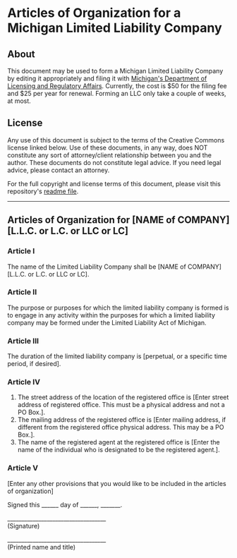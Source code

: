 # Articles of Organization for a Michigan Limited Liability Company
## About
This document may be used to form a Michigan Limited Liability Company by editing it appropriately and filing
it with [Michigan's Department of Licensing and Regulatory Affairs](http://michigan.gov/lara). Currently, the cost is
$50 for the filing fee and $25 per year for renewal. Forming an LLC only take a couple of weeks, at most.
## License
Any use of this document is subject to the terms of the Creative Commons license linked below. Use of these documents,
in any way, does NOT constitute any sort of attorney/client relationship between you and the author. These documents
do not constitute legal advice. If you need legal advice, please contact an attorney.

For the full copyright and license terms of this document, please visit this repository's [readme file](https://github.com/steinportlawplc/LimitedLiabilityCompanies/blob/master/README.md).

---
## Articles of Organization for [NAME of COMPANY] [L.L.C. or L.C. or LLC or LC]

### Article I
The name of the Limited Liability Company shall be [NAME of COMPANY] [L.L.C. or L.C. or LLC or LC].

### Article II
The purpose or purposes for which the limited liability company is formed is to engage in any activity within the
purposes for which a limited liability company may be formed under the Limited Liability Act of Michigan.

### Article III
The duration of the limited liability company is [perpetual, or a specific time period, if desired].

### Article IV
1. The street address of the location of the registered office is [Enter street address of registered office. This must be a physical address and not a PO Box.].
2. The mailing address of the registered office is [Enter mailing address, if different from the registered office physical address. This may be a PO Box.].
3. The name of the registered agent at the registered office is [Enter the name of the individual who is designated to be the registered agent.].
 
### Article V
[Enter any other provisions that you would like to be included in the articles of organization]


Signed this ______ day of ______, _______. 


\_\_\_\_\_\_\_\_\_\_\_\_\_\_\_\_\_\_\_\_\_\_\_\_\_\_\_\_\_\_\_\_\_\_\_<br>
(Signature)


\_\_\_\_\_\_\_\_\_\_\_\_\_\_\_\_\_\_\_\_\_\_\_\_\_\_\_\_\_\_\_\_\_\_\_<br>
(Printed name and title)
